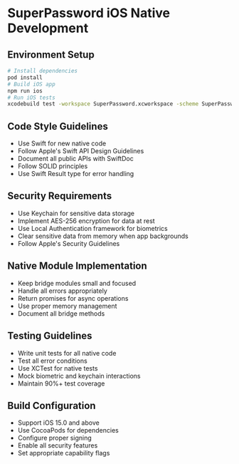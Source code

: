 # SuperPassword iOS Native Development

## Environment Setup
```bash
# Install dependencies
pod install
# Build iOS app
npm run ios
# Run iOS tests
xcodebuild test -workspace SuperPassword.xcworkspace -scheme SuperPassword -destination 'platform=iOS Simulator,name=iPhone 15'
```

## Code Style Guidelines
- Use Swift for new native code
- Follow Apple's Swift API Design Guidelines
- Document all public APIs with SwiftDoc
- Follow SOLID principles
- Use Swift Result type for error handling

## Security Requirements
- Use Keychain for sensitive data storage
- Implement AES-256 encryption for data at rest
- Use Local Authentication framework for biometrics
- Clear sensitive data from memory when app backgrounds
- Follow Apple's Security Guidelines

## Native Module Implementation
- Keep bridge modules small and focused
- Handle all errors appropriately
- Return promises for async operations
- Use proper memory management
- Document all bridge methods

## Testing Guidelines
- Write unit tests for all native code
- Test all error conditions
- Use XCTest for native tests
- Mock biometric and keychain interactions
- Maintain 90%+ test coverage

## Build Configuration
- Support iOS 15.0 and above
- Use CocoaPods for dependencies
- Configure proper signing
- Enable all security features
- Set appropriate capability flags